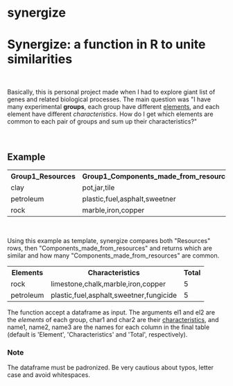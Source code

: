 # synergize
<h1> Synergize: a function in R to unite similarities</h1>
<br>
<p> Basically, this is personal project made when I had to explore giant list of genes and related biological processes. The main question was "I have many experimental <b>groups</b>, each group have different <u>elements</u>, and each element have different <i>characteristics</i>. How do I get which elements are common to each pair of groups and sum up their characteristics?"</p>
<br>
<h2>Example</h2>
<table>
  <tr>
    <th>Group1_Resources</th>
    <th>Group1_Components_made_from_resources</th>
    <th>Group2_Resources</th>
    <th>Group2_Components_made_from_resources</th>
  </tr>
  <tr>
    <td>clay</td>
    <td>pot,jar,tile</td>
    <td>rock</td>
    <td>limestone,chalk,marble</td>
  </tr>
  <tr>
    <td>petroleum</td>
    <td>plastic,fuel,asphalt,sweetner</td>
    <td>sand</td>
    <td>chips,glass</td>
  </tr>
  <tr>
    <td>rock</td>
    <td>marble,iron,copper</td>
    <td>petroleum</td>
    <td>fuel,fungicide</td>
  </tr>
 </table>
<br>
<p>Using this example as template, synergize compares both "Resources" rows, then "Components_made_from_resources" and returns which are similar and how many "Components_made_from_resources" are common.</p>
<table>
 <tr>
    <th>Elements</th>
    <th>Characteristics</th>
    <th>Total</th>
  </tr>
  <tr>
    <td>rock</td>
    <td>limestone,chalk,marble,iron,copper</td>
    <td>5</td>
  </tr>
  <tr>
    <td>petroleum</td>
    <td>plastic,fuel,asphalt,sweetner,fungicide</td>
    <td>5</td>
  </tr>
</table>
<p>The function accept a dataframe as input. The arguments el1 and el2 are the <i>elements</i> of each group, char1 and char2 are their <u>characteristics</u>, and name1, name2, name3 are the names for each column in the final table (default is 'Element', 'Characteristics' and 'Total', respectively).
<br>
  <h3>Note</h3>
  <p>The dataframe must be padronized. Be very cautious about typos, letter case and avoid whitespaces.</p>
